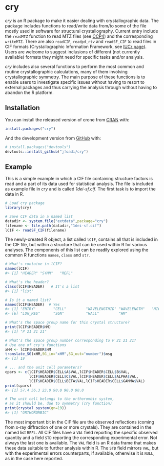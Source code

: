 
<!-- README.md is generated from README.Rmd. Please edit that file -->

# cry

<!-- badges: start -->

<!-- badges: end -->

*cry* is an R package to make it easier dealing with crystallographic
data. The package includes functions to read/write data from/to some of
the file mostly used in software for structural crystallography. Current
entry include the `readMTZ` function to read MTZ files (see
[CCP4](https://www.ccp4.ac.uk)) and the corresponding `writeMTZ`. There
are also `readCIF`, `readpd_rtv` and `readSF_CIF` to read files in CIF
formats (Crystallographic Information Framework, see [IUCr
page](https://www.iucr.org/resources/cif)). Users are welcome to suggest
inclusions of different (not currently available) formats they might
need for specific tasks and/or analysis.

*cry* includes also several functions to perform the most common and
routine crystallographic calculations, many of them involving
crystallographic symmetry. The main purpose of these functions is to
enable users to investigate specific issues without having to resort to
external packages and thus carrying the analysis through without having
to abandon the R platform.

## Installation

You can install the released version of crone from
[CRAN](https://CRAN.R-project.org) with:

``` r
install.packages("cry")
```

And the development version from [GitHub](https://github.com/) with:

``` r
# install.packages("devtools")
devtools::install_github("jfoadi/cry")
```

## Example

This is a simple example in which a CIF file containing structure
factors is read and a part of its data used for statistical analysis.
The file is included as example file in *cry* and is called
*1dei-sf.cif*. The first task is to import the data in R.

``` r
# Load cry package
library(cry)

# Save CIF data in a named list
datadir <- system.file("extdata",package="cry")
filename <- file.path(datadir,"1dei-sf.cif")
lCIF <- readSF_CIF(filename)
```

The newly-created R object, a list called `lCIF`, contains all that is
included in the CIF file, but within a structure that can be used within
R for various analyses. The components of this list can be readily
explored using the common R functions `names`, `class` and `str`.

``` r
# What's containe in lCIF?
names(lCIF)
#> [1] "HEADER" "SYMM"   "REFL"

# What's the header?
class(lCIF$HEADER)   # It's a list
#> [1] "list"

# Is it a named list?
names(lCIF$HEADER)  # Yes
#> [1] "ENTRY"        "CELL"         "WAVELENGTHID" "WAVELENGTH"   "HIGH_RES"    
#> [6] "LOW_RES"      "SGN"          "HALL"         "HM"

# What's the space group name for this crystal structure?
print(lCIF$HEADER$HM)
#> [1] "P 21 21 21"

# What's the space group number corresponding to P 21 21 21?
# Use one of cry's functions
xHM <- lCIF$HEADER$HM
translate_SG(xHM,SG_in="xHM",SG_out="number")$msg
#> [1] 19

# ... and the unit cell parameters?
cpars <- c(lCIF$HEADER$CELL$A$VAL,lCIF$HEADER$CELL$B$VAL,
           lCIF$HEADER$CELL$C$VAL,lCIF$HEADER$CELL$ALPHA$VAL,
           lCIF$HEADER$CELL$BETA$VAL,lCIF$HEADER$CELL$GAMMA$VAL)
print(cpars)
#> [1] 57.4 56.3 23.0 90.0 90.0 90.0

# The unit cell belongs to the orthorombic system,
# as it should be, due to symmetry (cry function)
print(crystal_system(gn=19))
#> [1] "ORTHOROMBIC"
```

The most important bit in the CIF file are the observed reflections
(coming from x-ray diffraction of one or more crystals). They are
contained in the named list `REFL`. All CIF files have a `VAL` field
reporting the specific observed quantity and a field `STD` reporting the
corresponding experimental error. Not always the last one is available.
The `VAL` field is an R data frame that makes these data suitable to
further analysis within R. The `STD` field mirrors `VAL`, but with the
experimental errors counterparts, if available, otherwise it is `NULL`,
as in the case here reported.
